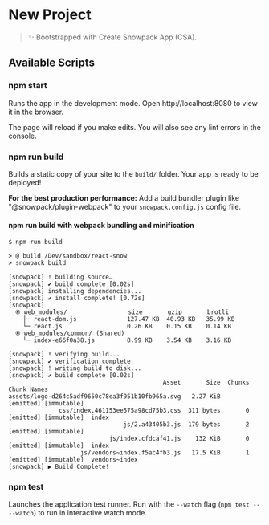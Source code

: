 # New Project

> ✨ Bootstrapped with Create Snowpack App (CSA).

## Available Scripts

### npm start

Runs the app in the development mode.
Open http://localhost:8080 to view it in the browser.

The page will reload if you make edits.
You will also see any lint errors in the console.

### npm run build

Builds a static copy of your site to the `build/` folder.
Your app is ready to be deployed!

**For the best production performance:** Add a build bundler plugin like "@snowpack/plugin-webpack" to your `snowpack.config.js` config file.

#### npm run build with webpack bundling and minification

```
$ npm run build

> @ build /Dev/sandbox/react-snow
> snowpack build

[snowpack] ! building source…
[snowpack] ✔ build complete [0.02s]
[snowpack] installing dependencies...
[snowpack] ✔ install complete! [0.72s]
[snowpack]
  ⦿ web_modules/                 size       gzip       brotli
    ├─ react-dom.js              127.47 KB  40.93 KB   35.99 KB
    └─ react.js                  0.26 KB    0.15 KB    0.14 KB
  ⦿ web_modules/common/ (Shared)
    └─ index-e66f0a38.js         8.99 KB    3.54 KB    3.16 KB

[snowpack] ! verifying build...
[snowpack] ✔ verification complete
[snowpack] ! writing build to disk...
[snowpack] ✔ build complete [0.02s]
                                           Asset       Size  Chunks                         Chunk Names
assets/logo-d264c5adf9650c78ea3f951b10fb965a.svg   2.27 KiB          [emitted] [immutable]
              css/index.461153ee575a98cd75b3.css  311 bytes       0  [emitted] [immutable]  index
                                js/2.a43405b3.js  179 bytes       2  [emitted] [immutable]
                            js/index.cfdcaf41.js    132 KiB       0  [emitted] [immutable]  index
                    js/vendors~index.f5ac4fb3.js   17.5 KiB       1  [emitted] [immutable]  vendors~index
[snowpack] ▶ Build Complete!
```

### npm test

Launches the application test runner.
Run with the `--watch` flag (`npm test -- --watch`) to run in interactive watch mode.
